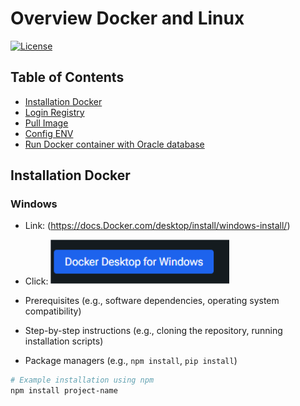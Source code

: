 # Overview Docker and Linux

[![License](https://img.shields.io/badge/license-MIT-blue.svg)](LICENSE) 



## Table of Contents

* [Installation Docker](#installation)
* [Login Registry](#usage)
* [Pull Image](#features)
* [Config ENV](#contributing)
* [Run Docker container with Oracle database](#license)

## Installation Docker
### Windows
* Link: (https://docs.Docker.com/desktop/install/windows-install/)
* Click: ![](image/1.png)

* Prerequisites (e.g., software dependencies, operating system compatibility)
* Step-by-step instructions (e.g., cloning the repository, running installation scripts)
* Package managers (e.g., `npm install`, `pip install`)

```bash
# Example installation using npm
npm install project-name
